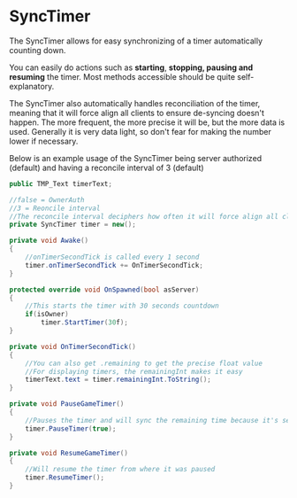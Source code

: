 # SyncTimer

The SyncTimer allows for easy synchronizing of a timer automatically counting down.

You can easily do actions such as **starting**, **stopping, pausing and resuming** the timer. Most methods accessible should be quite self-explanatory.

The SyncTimer also automatically handles reconciliation of the timer, meaning that it will force align all clients to ensure de-syncing doesn't happen. The more frequent, the more precise it will be, but the more data is used. Generally it is very data light, so don't fear for making the number lower if necessary.

Below is an example usage of the SyncTimer being server authorized (default) and having a reconcile interval of 3 (default)

```csharp
public TMP_Text timerText;

//false = OwnerAuth
//3 = Reoncile interval
//The reconcile interval deciphers how often it will force align all clients
private SyncTimer timer = new();

private void Awake() 
{
    //onTimerSecondTick is called every 1 second
    timer.onTimerSecondTick += OnTimerSecondTick;
}

protected override void OnSpawned(bool asServer)
{
    //This starts the timer with 30 seconds countdown
    if(isOwner)
        timer.StartTimer(30f);
}

private void OnTimerSecondTick()
{
    //You can also get .remaining to get the precise float value
    //For displaying timers, the remainingInt makes it easy
    timerText.text = timer.remainingInt.ToString();
}

private void PauseGameTimer() 
{
    //Pauses the timer and will sync the remaining time because it's set to true
    timer.PauseTimer(true);
}

private void ResumeGameTimer()
{
    //Will resume the timer from where it was paused
    timer.ResumeTimer();
}
```
